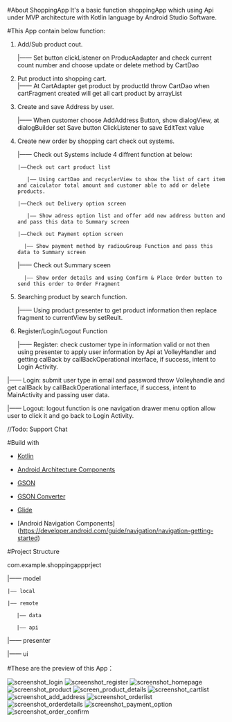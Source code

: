 #About ShoppingApp
It's a basic function shoppingApp which using Api under MVP architecture with Kotlin language by Android Studio Software.

#This App contain below function:
1. Add/Sub product cout.
   
   |—— Set button clickListener on ProducAadapter and check current count number and choose update or delete method by CartDao
 
2. Put product into shopping cart.  
   |—— At CartAdapter get product by productId throw CartDao when cartFragment created  will get all cart product by arrayList   
   
3. Create and save Address by user.  
   
   |—— When customer choose AddAddress Button, show dialogView, at dialogBuilder set Save button ClickListener to save EditText value
   
4. Create new order by shopping cart check out systems.
   
   |—— Check out Systems include 4 diffrent function at below:
       
       |——Check out cart product list
          
          |—— Using cartDao and recyclerView to show the list of cart item and caiculator total amount and customer able to add or delete products.
       
       |——Check out Delivery option screen
          
          |—— Show adress option list and offer add new address button and and pass this data to Summary screen
       
       |——Check out Payment option screen
         
         |—— Show payment method by radiouGroup Function and pass this data to Summary screen
      
      |—— Check out Summary sceen
         
         |—— Show order details and using Confirm & Place Order button to send this order to Order Fragment
       
5. Searching product by search function.
   
   |—— Using product presenter to get product information then replace fragment to currentView by setReult. 
   
6. Register/Login/Logout Function
   
   |—— Register: check customer type in information valid or not then using presenter to apply user information by Api at VolleyHandler and getting calBack by                          callBackOperational interface, if success, intent to Login Activity.
  
  |—— Login:    submit user type in email and password throw Volleyhandle and get callBack by callBackOperational interface, if success, intent to MainActivity and                    passing user data.
   
   |—— Logout:   logout function is one navigation drawer menu option allow user to click it and go back to Login Activity.
   
   //Todo: Support Chat

#Build with

- [Kotlin](https://kotlinlang.org/) 

- [Android Architecture Components](https://developer.android.com/topic/libraries/architecture) 

- [GSON](https://github.com/google/gson)

- [GSON Converter](https://github.com/square/retrofit/tree/master/retrofit-converters/gson) 

- [Glide](https://github.com/bumptech/glide) 

- [Android Navigation Components] (https://developer.android.com/guide/navigation/navigation-getting-started)

#Project Structure 

com.example.shoppingappprject    

|—— model

    |—— local
    
    |—— remote
    
       |—— data
          
       |—— api
       
|—— presenter

|—— ui


#These are the preview of this App：

![screenshot_login](https://user-images.githubusercontent.com/112971217/190646617-ec4f17a7-b669-426e-b397-45e58e37f40f.png)
![screenshot_register](https://user-images.githubusercontent.com/112971217/190646620-141c3999-f1d6-442a-a7d4-61a9dcde8123.png)
![screenshot_homepage](https://user-images.githubusercontent.com/112971217/190646621-c472a843-169f-47df-90ae-0275ad393947.png)
![screenshot_product](https://user-images.githubusercontent.com/112971217/190646623-bcb5da6f-db16-4f72-a951-a66793500bf1.png)
![screen_product_details](https://user-images.githubusercontent.com/112971217/190646627-be1d2f57-c139-4c08-9be0-ec0346a7beda.png)
![screenshot_cartlist](https://user-images.githubusercontent.com/112971217/190646628-d5e9f5aa-19e1-4492-8dca-7b71be10a1e7.png)
![screenshot_add_address](https://user-images.githubusercontent.com/112971217/190646629-6dc84ba9-d78e-4f5e-90c5-46c9c7157ecb.png)
![screenshot_orderlist](https://user-images.githubusercontent.com/112971217/190646653-5baf676f-d30d-497d-b335-ba24ee955b8d.png)
![screenshot_orderdetails](https://user-images.githubusercontent.com/112971217/190646656-271b283f-6cdd-47bd-8c42-5cbbc5b3c54e.png)
![screenshot_payment_option](https://user-images.githubusercontent.com/112971217/190646657-4b0de220-4200-4995-b8df-398091437809.png)
![screenshot_order_confirm](https://user-images.githubusercontent.com/112971217/190646659-fdb6489f-a9c6-4387-9003-684cfa66435f.png)
